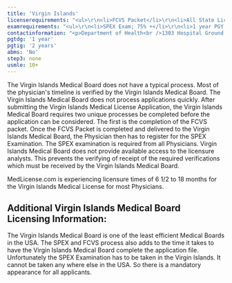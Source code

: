 ```yaml
---
title: 'Virgin Islands'
licenserequirements: "<ul>\r\n<li>FCVS Packet</li>\r\n<li>All State Licenses (past/present)</li>\r\n<li>SPEX Examination</li>\r\n<li>NPDB-HIPDB Report</li>\r\n</ul>"
examrequirements: "<ul>\r\n<li>SPEX Exam; 75% +</li>\r\n<li>1 year PGY for USA Grads</li>\r\n<li>2 years PGY for Non-USA Grads</li>\r\n</ul>"
contactinformation: "<p>Department of Health<br />1303 Hospital Ground, Suite 10<br />St. Thomas, VI 00802<br />Phone: (340) 774-0117<br />Fax: (340) 777-4001</p>\r\n<p><a href=\"http://www.fsmb.org/fcvs/state-specific-requirements-virgin-islands/\">FSMB V.I. Website</a></p>"
pgtdg: '1 year'
pgtig: '2 years'
abms: 'No'
step3: none
usmle: 10+
---
```


<p>The Virgin Islands Medical Board does not have a typical process. Most of the physician's timeline is verified by the Virgin Islands Medical Board. The Virgin Islands Medical Board does not process applications quickly. After submitting the Virgin Islands Medical License Application, the Virgin Islands Medical Board requires two unique processes be completed before the application can be considered. The first is the completion of the FCVS packet. Once the FCVS Packet is completed and delivered to the Virgin Islands Medical Board, the Physician then has to register for the SPEX Examination. The SPEX examination is required from all Physicians. Virgin Islands Medical Board does not provide available access to the licensure analysts. This prevents the verifying of receipt of the required verifications which must be received by the Virgin Islands Medical Board.</p>
<p>MedLicense.com is experiencing licensure times of 6 1/2 to 18 months for the Virgin Islands Medical License for most Physicians.</p>
<h2 id="mcetoc_1ce9nu4270">Additional Virgin Islands Medical Board Licensing Information:</h2>
<p>The Virgin Islands Medical Board is one of the least efficient Medical Boards in the USA. The SPEX and FCVS process also adds to the time it takes to have the Virgin Islands Medical Board complete the application file. Unfortunately the SPEX Examination has to be taken in the Virgin Islands. It cannot be taken any where else in the USA. So there is a mandatory appearance for all applicants.</p>